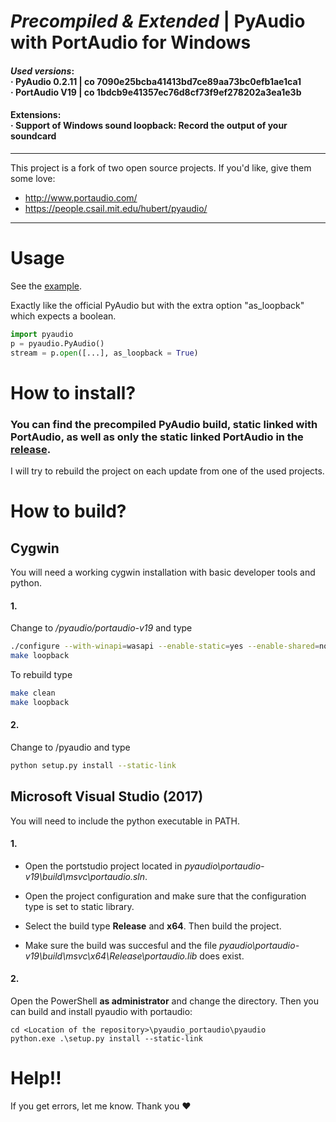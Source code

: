 # _Precompiled & Extended_ | PyAudio with PortAudio for Windows

#### _Used versions_: <br>&middot; PyAudio 0.2.11 | co 7090e25bcba41413bd7ce89aa73bc0efb1ae1ca1<br>&middot; PortAudio V19 | co 1bdcb9e41357ec76d8cf73f9ef278202a3ea1e3b

#### Extensions:<br>&middot; Support of Windows sound loopback: Record the output of your soundcard

---
This project is a fork of two open source projects. If you'd like, give them some love:
- http://www.portaudio.com/
- https://people.csail.mit.edu/hubert/pyaudio/

---

# Usage

See the [example](https://github.com/intxcc/pyaudio_portaudio/tree/master/example).

Exactly like the official PyAudio but with the extra option "as_loopback" which expects a boolean.
```python
import pyaudio
p = pyaudio.PyAudio()
stream = p.open([...], as_loopback = True)
```

# How to install?

### You can find the precompiled PyAudio build, static linked with PortAudio, as well as only the static linked PortAudio in the [release](https://github.com/intxcc/pyaudio_portaudio/releases).

I will try to rebuild the project on each update from one of the used projects.

# How to build?

## Cygwin

You will need a working cygwin installation with basic developer tools and python.

#### 1.
Change to */pyaudio/portaudio-v19* and type
```bash
./configure --with-winapi=wasapi --enable-static=yes --enable-shared=no
make loopback
```

To rebuild type
```bash
make clean
make loopback
```

#### 2.
Change to /pyaudio and type
```bash
python setup.py install --static-link
```

## Microsoft Visual Studio (2017)

You will need to include the python executable in PATH.

#### 1.

- Open the portstudio project located in *pyaudio\portaudio-v19\build\msvc\portaudio.sln*.

- Open the project configuration and make sure that the configuration type is set to static library.

- Select the build type __Release__ and __x64__. Then build the project.

- Make sure the build was succesful and the file *pyaudio\portaudio-v19\build\msvc\x64\Release\portaudio.lib* does exist.

#### 2.

Open the PowerShell __as administrator__ and change the directory. Then you can build and install pyaudio with portaudio:

```
cd <Location of the repository>\pyaudio_portaudio\pyaudio
python.exe .\setup.py install --static-link
```

# Help!!
If you get errors, let me know. Thank you &hearts;
